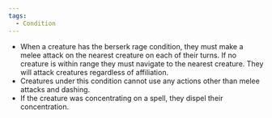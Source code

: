 ```yaml
---
tags:
  - Condition
---
```

- When a creature has the berserk rage condition, they must make a melee attack on the nearest creature on each of their turns. If no creature is within range they must navigate to the nearest creature. They will attack creatures regardless of affiliation. 
- Creatures under this condition cannot use any actions other than melee attacks and dashing.
- If the creature was concentrating on a spell, they dispel their concentration.
